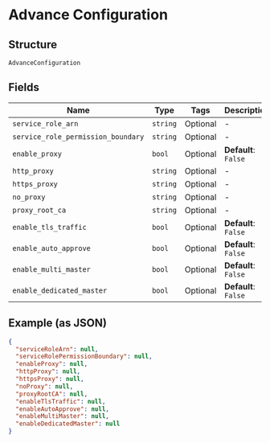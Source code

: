 
# Advance Configuration

## Structure

`AdvanceConfiguration`

## Fields

| Name | Type | Tags | Description |
|  --- | --- | --- | --- |
| `service_role_arn` | `string` | Optional | - |
| `service_role_permission_boundary` | `string` | Optional | - |
| `enable_proxy` | `bool` | Optional | **Default**: `False` |
| `http_proxy` | `string` | Optional | - |
| `https_proxy` | `string` | Optional | - |
| `no_proxy` | `string` | Optional | - |
| `proxy_root_ca` | `string` | Optional | - |
| `enable_tls_traffic` | `bool` | Optional | **Default**: `False` |
| `enable_auto_approve` | `bool` | Optional | **Default**: `False` |
| `enable_multi_master` | `bool` | Optional | **Default**: `False` |
| `enable_dedicated_master` | `bool` | Optional | **Default**: `False` |

## Example (as JSON)

```json
{
  "serviceRoleArn": null,
  "serviceRolePermissionBoundary": null,
  "enableProxy": null,
  "httpProxy": null,
  "httpsProxy": null,
  "noProxy": null,
  "proxyRootCA": null,
  "enableTlsTraffic": null,
  "enableAutoApprove": null,
  "enableMultiMaster": null,
  "enableDedicatedMaster": null
}
```

